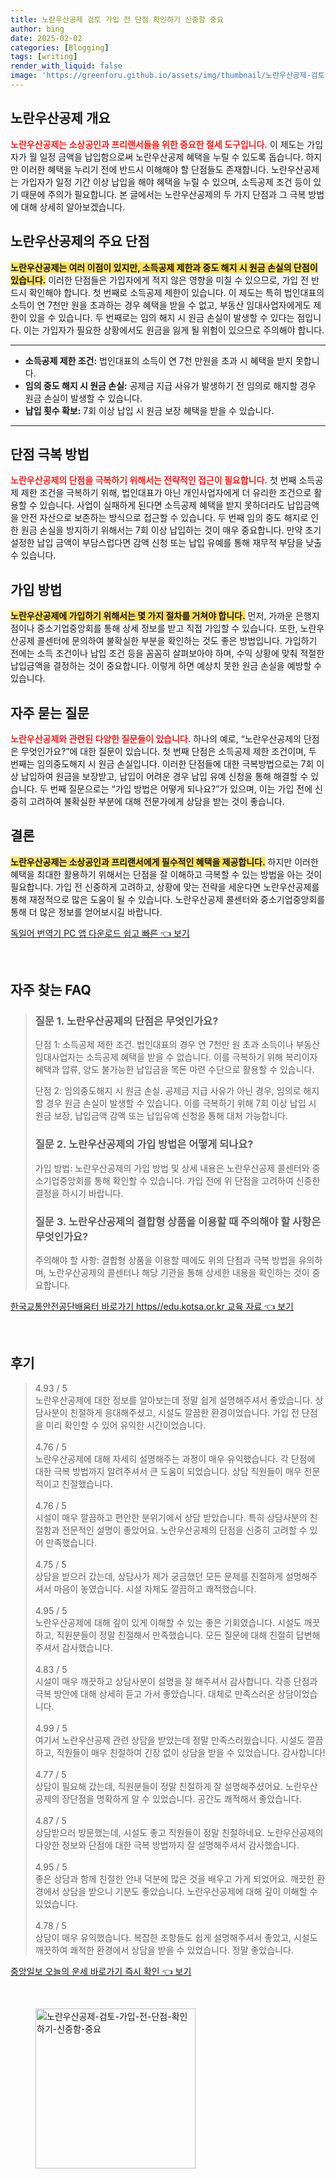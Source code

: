 ```yaml
---
title: 노란우산공제 검토 가입 전 단점 확인하기 신중함 중요
author: bing
date: 2025-02-02
categories: [Blogging]
tags: [writing]
render_with_liquid: false
image: 'https://greenforu.github.io/assets/img/thumbnail/노란우산공제-검토-가입-전-단점-확인하기-신중함-중요.webp'
---
```



<h2 id='노란우산공제_소개'>노란우산공제 개요</h2>

<p><b><span style="color: #ee2323;">노란우산공제는 소상공인과 프리랜서들을 위한 중요한 절세 도구입니다.</span></b> 이 제도는 가입자가 월 일정 금액을 납입함으로써 노란우산공제 혜택을 누릴 수 있도록 돕습니다. 하지만 이러한 혜택을 누리기 전에 반드시 이해해야 할 단점들도 존재합니다. 노란우산공제는 가입자가 일정 기간 이상 납입을 해야 혜택을 누릴 수 있으며, 소득공제 조건 등이 있기 때문에 주의가 필요합니다. 본 글에서는 노란우산공제의 두 가지 단점과 그 극복 방법에 대해 상세히 알아보겠습니다.</p>

<h2 id='노란우산공제_단점'>노란우산공제의 주요 단점</h2>

<p><b><span style="background-color: #ffe066;">노란우산공제는 여러 이점이 있지만, 소득공제 제한과 중도 해지 시 원금 손실의 단점이 있습니다.</span></b> 이러한 단점들은 가입자에게 적지 않은 영향을 미칠 수 있으므로, 가입 전 반드시 확인해야 합니다. 첫 번째로 소득공제 제한이 있습니다. 이 제도는 특히 법인대표의 소득이 연 7천만 원을 초과하는 경우 혜택을 받을 수 없고, 부동산 임대사업자에게도 제한이 있을 수 있습니다. 두 번째로는 임의 해지 시 원금 손실이 발생할 수 있다는 점입니다. 이는 가입자가 필요한 상황에서도 원금을 잃게 될 위험이 있으므로 주의해야 합니다.</p>

<hr />

<ul>
    <li><b>소득공제 제한 조건:</b> 법인대표의 소득이 연 7천 만원을 초과 시 혜택을 받지 못합니다.</li>
    <li><b>임의 중도 해지 시 원금 손실:</b> 공제금 지급 사유가 발생하기 전 임의로 해지할 경우 원금 손실이 발생할 수 있습니다.</li>
    <li><b>납입 횟수 확보:</b> 7회 이상 납입 시 원금 보장 혜택을 받을 수 있습니다.</li>
</ul>

<hr />

<h2 id='단점_극복방법'>단점 극복 방법</h2>

<p><b><span style="color: #ee2323;">노란우산공제의 단점을 극복하기 위해서는 전략적인 접근이 필요합니다.</span></b> 첫 번째 소득공제 제한 조건을 극복하기 위해, 법인대표가 아닌 개인사업자에게 더 유리한 조건으로 활용할 수 있습니다. 사업이 실패하게 된다면 소득공제 혜택을 받지 못하더라도 납입금액을 안전 자산으로 보존하는 방식으로 접근할 수 있습니다. 두 번째 임의 중도 해지로 인한 원금 손실을 방지하기 위해서는 7회 이상 납입하는 것이 매우 중요합니다. 만약 초기 설정한 납입 금액이 부담스럽다면 감액 신청 또는 납입 유예를 통해 재무적 부담을 낮출 수 있습니다.</p>

<h2 id='가입_방법'>가입 방법</h2>

<p><b><span style="background-color: #ffe066;">노란우산공제에 가입하기 위해서는 몇 가지 절차를 거쳐야 합니다.</span></b> 먼저, 가까운 은행지점이나 중소기업중앙회를 통해 상세 정보를 받고 직접 가입할 수 있습니다. 또한, 노란우산공제 콜센터에 문의하여 불확실한 부분을 확인하는 것도 좋은 방법입니다. 가입하기 전에는 소득 조건이나 납입 조건 등을 꼼꼼히 살펴보아야 하며, 수익 상황에 맞춰 적절한 납입금액을 결정하는 것이 중요합니다. 이렇게 하면 예상치 못한 원금 손실을 예방할 수 있습니다.</p>

<h2 id='자주_묻는_질문'>자주 묻는 질문</h2>

<p><b><span style="color: #ee2323;">노란우산공제와 관련된 다양한 질문들이 있습니다.</span></b> 하나의 예로, “노란우산공제의 단점은 무엇인가요?”에 대한 질문이 있습니다. 첫 번째 단점은 소득공제 제한 조건이며, 두 번째는 임의중도해지 시 원금 손실입니다. 이러한 단점들에 대한 극복방법으로는 7회 이상 납입하여 원금을 보장받고, 납입이 어려운 경우 납입 유예 신청을 통해 해결할 수 있습니다. 두 번째 질문으로는 “가입 방법은 어떻게 되나요?”가 있으며, 이는 가입 전에 신중히 고려하여 불확실한 부분에 대해 전문가에게 상담을 받는 것이 좋습니다.</p>

<h2 id='결론'>결론</h2>

<p><b><span style="background-color: #ffe066;">노란우산공제는 소상공인과 프리랜서에게 필수적인 혜택을 제공합니다.</span></b> 하지만 이러한 혜택을 최대한 활용하기 위해서는 단점을 잘 이해하고 극복할 수 있는 방법을 아는 것이 필요합니다. 가입 전 신중하게 고려하고, 상황에 맞는 전략을 세운다면 노란우산공제를 통해 재정적으로 많은 도움이 될 수 있습니다. 노란우산공제 콜센터와 중소기업중앙회를 통해 더 많은 정보를 얻어보시길 바랍니다.</p>


<p><a class="click-button" title="독일어 번역기 PC 앱 다운로드 쉽고 빠른" href="https://greenforu.github.io/posts/%EB%8F%85%EC%9D%BC%EC%96%B4-%EB%B2%88%EC%97%AD%EA%B8%B0-PC-%EC%95%B1-%EB%8B%A4%EC%9A%B4%EB%A1%9C%EB%93%9C-%EC%89%BD%EA%B3%A0-%EB%B9%A0%EB%A5%B8/" rel="dofollow">독일어 번역기 PC 앱 다운로드 쉽고 빠른 👈 보기</a></p><br>
<h2 id='자주_찾는_FAQ'>자주 찾는 FAQ</h2>
<div itemscope="" itemtype="https://schema.org/FAQPage"> 
<blockquote> 
<div itemscope="" itemprop="mainEntity" itemtype="https://schema.org/Question"> 
<h3 itemprop="name">질문 1. 노란우산공제의 단점은 무엇인가요?</h3> 
<div itemscope="" itemprop="acceptedAnswer" itemtype="https://schema.org/Answer"> 
<span itemprop="text"> 
<p>단점 1: 소득공제 제한 조건. 법인대표의 경우 연 7천만 원 초과 소득이나 부동산임대사업자는 소득공제 혜택을 받을 수 없습니다. 이를 극복하기 위해 복리이자 혜택과 압류, 양도 불가능한 납입금을 목돈 마련 수단으로 활용할 수 있습니다.</p> 
<p>단점 2: 임의중도해지 시 원금 손실. 공제금 지급 사유가 아닌 경우, 임의로 해지할 경우 원금 손실이 발생할 수 있습니다. 이를 극복하기 위해 7회 이상 납입 시 원금 보장, 납입금액 감액 또는 납입유예 신청을 통해 대처 가능합니다.</p>
</span> 
</div> 
</div> 
<div itemscope="" itemprop="mainEntity" itemtype="https://schema.org/Question"> 
<h3 itemprop="name">질문 2. 노란우산공제의 가입 방법은 어떻게 되나요?</h3> 
<div itemscope="" itemprop="acceptedAnswer" itemtype="https://schema.org/Answer"> 
<span itemprop="text"> 
<p>가입 방법: 노란우산공제의 가입 방법 및 상세 내용은 노란우산공제 콜센터와 중소기업중앙회를 통해 확인할 수 있습니다. 가입 전에 위 단점을 고려하여 신중한 결정을 하시기 바랍니다.</p>
</span> 
</div> 
</div> 
<div itemscope="" itemprop="mainEntity" itemtype="https://schema.org/Question"> 
<h3 itemprop="name">질문 3. 노란우산공제의 결합형 상품을 이용할 때 주의해야 할 사항은 무엇인가요?</h3> 
<div itemscope="" itemprop="acceptedAnswer" itemtype="https://schema.org/Answer"> 
<span itemprop="text"> 
<p>주의해야 할 사항: 결합형 상품을 이용할 때에도 위의 단점과 극복 방법을 유의하며, 노란우산공제의 콜센터나 해당 기관을 통해 상세한 내용을 확인하는 것이 중요합니다.</p>
</span> 
</div> 
</div> 
</blockquote> 
</div>
<p><a class="click-button" title="한국교통안전공단배움터 바로가기 https//edu.kotsa.or.kr 교육 자료" href="https://greenforu.github.io/posts/%ED%95%9C%EA%B5%AD%EA%B5%90%ED%86%B5%EC%95%88%EC%A0%84%EA%B3%B5%EB%8B%A8%EB%B0%B0%EC%9B%80%ED%84%B0-%EB%B0%94%EB%A1%9C%EA%B0%80%EA%B8%B0-httpsedu.kotsa.or.kr-%EA%B5%90%EC%9C%A1-%EC%9E%90%EB%A3%8C/" rel="dofollow">한국교통안전공단배움터 바로가기 https//edu.kotsa.or.kr 교육 자료 👈 보기</a></p><br>
<h2 id='후기'>후기</h2>
<div itemscope itemtype="https://schema.org/Product">
  <blockquote>
  <div itemprop="review" itemscope itemtype="https://schema.org/Review">
      <div itemprop="reviewRating" itemscope itemtype="https://schema.org/Rating"> <span itemprop="ratingValue">4.93</span> / <span itemprop="bestRating">5</span> </div>
      <span itemprop="reviewBody">노란우산공제에 대한 정보를 알아보는데 정말 쉽게 설명해주셔서 좋았습니다. 상담사분이 친절하게 응대해주셨고, 시설도 깔끔한 환경이었습니다. 가입 전 단점을 미리 확인할 수 있어 유익한 시간이었습니다.</span>
  </div>
  <br>
  <div itemprop="review" itemscope itemtype="https://schema.org/Review">
      <div itemprop="reviewRating" itemscope itemtype="https://schema.org/Rating"> <span itemprop="ratingValue">4.76</span> / <span itemprop="bestRating">5</span> </div>
      <span itemprop="reviewBody">노란우산공제에 대해 자세히 설명해주는 과정이 매우 유익했습니다. 각 단점에 대한 극복 방법까지 알려주셔서 큰 도움이 되었습니다. 상담 직원들이 매우 전문적이고 친절했습니다.</span>
  </div>
  <br>
  <div itemprop="review" itemscope itemtype="https://schema.org/Review">
      <div itemprop="reviewRating" itemscope itemtype="https://schema.org/Rating"> <span itemprop="ratingValue">4.76</span> / <span itemprop="bestRating">5</span> </div>
      <span itemprop="reviewBody">시설이 매우 깔끔하고 편안한 분위기에서 상담 받았습니다. 특히 상담사분의 친절함과 전문적인 설명이 좋았어요. 노란우산공제의 단점을 신중히 고려할 수 있어 만족했습니다.</span>
  </div>
  <br>
  <div itemprop="review" itemscope itemtype="https://schema.org/Review">
      <div itemprop="reviewRating" itemscope itemtype="https://schema.org/Rating"> <span itemprop="ratingValue">4.75</span> / <span itemprop="bestRating">5</span> </div>
      <span itemprop="reviewBody">상담을 받으러 갔는데, 상담사가 제가 궁금했던 모든 문제를 친절하게 설명해주셔서 마음이 놓였습니다. 시설 자체도 깔끔하고 쾌적했습니다.</span>
  </div>
  <br>
  <div itemprop="review" itemscope itemtype="https://schema.org/Review">
      <div itemprop="reviewRating" itemscope itemtype="https://schema.org/Rating"> <span itemprop="ratingValue">4.95</span> / <span itemprop="bestRating">5</span> </div>
      <span itemprop="reviewBody">노란우산공제에 대해 깊이 있게 이해할 수 있는 좋은 기회였습니다. 시설도 깨끗하고, 직원분들이 정말 친절해서 만족했습니다. 모든 질문에 대해 친절히 답변해주셔서 감사했습니다.</span>
  </div>
  <br>
  <div itemprop="review" itemscope itemtype="https://schema.org/Review">
      <div itemprop="reviewRating" itemscope itemtype="https://schema.org/Rating"> <span itemprop="ratingValue">4.83</span> / <span itemprop="bestRating">5</span> </div>
      <span itemprop="reviewBody">시설이 매우 깨끗하고 상담사분이 설명을 잘 해주셔서 감사합니다. 각종 단점과 극복 방안에 대해 상세히 듣고 가서 좋았습니다. 대체로 만족스러운 상담이었습니다.</span>
  </div>
  <br>
  <div itemprop="review" itemscope itemtype="https://schema.org/Review">
      <div itemprop="reviewRating" itemscope itemtype="https://schema.org/Rating"> <span itemprop="ratingValue">4.99</span> / <span itemprop="bestRating">5</span> </div>
      <span itemprop="reviewBody">여기서 노란우산공제 관련 상담을 받았는데 정말 만족스러웠습니다. 시설도 깔끔하고, 직원들이 매우 친절하여 긴장 없이 상담을 받을 수 있었습니다. 감사합니다!</span>
  </div>
  <br>
  <div itemprop="review" itemscope itemtype="https://schema.org/Review">
      <div itemprop="reviewRating" itemscope itemtype="https://schema.org/Rating"> <span itemprop="ratingValue">4.77</span> / <span itemprop="bestRating">5</span> </div>
      <span itemprop="reviewBody">상담이 필요해 갔는데, 직원분들이 정말 친절하게 잘 설명해주셨어요. 노란우산공제의 장단점을 명확하게 알 수 있었습니다. 공간도 쾌적해서 좋았습니다.</span>
  </div>
  <br>
  <div itemprop="review" itemscope itemtype="https://schema.org/Review">
      <div itemprop="reviewRating" itemscope itemtype="https://schema.org/Rating"> <span itemprop="ratingValue">4.87</span> / <span itemprop="bestRating">5</span> </div>
      <span itemprop="reviewBody">상담받으러 방문했는데, 시설도 좋고 직원들이 정말 친절하네요. 노란우산공제의 다양한 정보와 단점에 대한 극복 방법까지 잘 설명해주셔서 감사했습니다.</span>
  </div>
  <br>
  <div itemprop="review" itemscope itemtype="https://schema.org/Review">
      <div itemprop="reviewRating" itemscope itemtype="https://schema.org/Rating"> <span itemprop="ratingValue">4.95</span> / <span itemprop="bestRating">5</span> </div>
      <span itemprop="reviewBody">좋은 상담과 함께 친절한 안내 덕분에 많은 것을 배우고 가게 되었어요. 깨끗한 환경에서 상담을 받으니 기분도 좋았습니다. 노란우산공제에 대해 깊이 이해할 수 있었습니다.</span>
  </div>
  <br>
  <div itemprop="review" itemscope itemtype="https://schema.org/Review">
      <div itemprop="reviewRating" itemscope itemtype="https://schema.org/Rating"> <span itemprop="ratingValue">4.78</span> / <span itemprop="bestRating">5</span> </div>
      <span itemprop="reviewBody">상담이 매우 유익했습니다. 복잡한 조항들도 쉽게 설명해주셔서 좋았고, 시설도 깨끗하여 쾌적한 환경에서 상담을 받을 수 있었습니다. 정말 좋았습니다.</span>
  </div>
  </blockquote>
</div>
<p><a class="click-button" title="중앙일보 오늘의 운세 바로가기 즉시 확인" href="https://greenforu.github.io/posts/%EC%A4%91%EC%95%99%EC%9D%BC%EB%B3%B4-%EC%98%A4%EB%8A%98%EC%9D%98-%EC%9A%B4%EC%84%B8-%EB%B0%94%EB%A1%9C%EA%B0%80%EA%B8%B0-%EC%A6%89%EC%8B%9C-%ED%99%95%EC%9D%B8/" rel="dofollow">중앙일보 오늘의 운세 바로가기 즉시 확인 👈 보기</a></p><br>
<figure class="image"><img src="https://greenforu.github.io/assets/img/thumbnail/노란우산공제-검토-가입-전-단점-확인하기-신중함-중요.webp" alt="노란우산공제-검토-가입-전-단점-확인하기-신중함-중요" width="256" height="256"></figure>